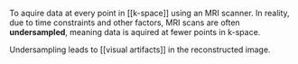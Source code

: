 To aquire data at every point in [[k-space]] using an MRI scanner. In reality, due to time constraints and other factors, MRI scans are often **undersampled**, meaning data is aquired at fewer points in k-space.

Undersampling leads to [[visual artifacts]] in the reconstructed image.